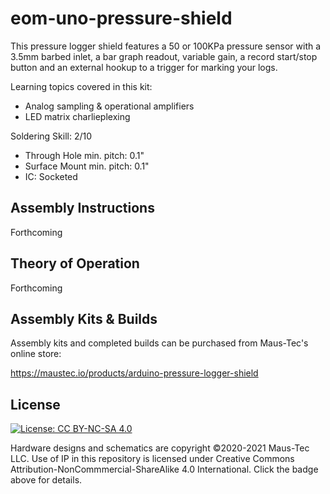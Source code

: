 # eom-uno-pressure-shield

This pressure logger shield features a 50 or 100KPa pressure sensor with a 3.5mm barbed inlet, a bar graph readout, variable gain, 
a record start/stop button and an external hookup to a trigger for marking your logs.

Learning topics covered in this kit:

- Analog sampling & operational amplifiers
- LED matrix charlieplexing

Soldering Skill: 2/10

- Through Hole min. pitch: 0.1"
- Surface Mount min. pitch: 0.1"
- IC: Socketed

## Assembly Instructions

Forthcoming

## Theory of Operation

Forthcoming

## Assembly Kits & Builds

Assembly kits and completed builds can be purchased from Maus-Tec's online store:

https://maustec.io/products/arduino-pressure-logger-shield

## License

[![License: CC BY-NC-SA 4.0](https://img.shields.io/badge/License-CC%20BY--NC--SA%204.0-lightgrey.svg)](https://creativecommons.org/licenses/by-nc-sa/4.0/)

Hardware designs and schematics are copyright &copy;2020-2021 Maus-Tec LLC. Use of IP in this repository is licensed under 
Creative Commons Attribution-NonCommmercial-ShareAlike 4.0 International. Click the badge above for details.
